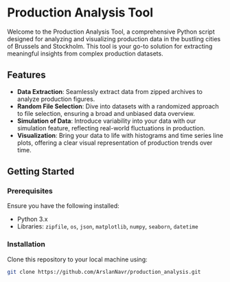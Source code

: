 # Production Analysis Tool

Welcome to the Production Analysis Tool, a comprehensive Python script designed for analyzing and visualizing production data in the bustling cities of Brussels and Stockholm. This tool is your go-to solution for extracting meaningful insights from complex production datasets.

## Features

- **Data Extraction**: Seamlessly extract data from zipped archives to analyze production figures.
- **Random File Selection**: Dive into datasets with a randomized approach to file selection, ensuring a broad and unbiased data overview.
- **Simulation of Data**: Introduce variability into your data with our simulation feature, reflecting real-world fluctuations in production.
- **Visualization**: Bring your data to life with histograms and time series line plots, offering a clear visual representation of production trends over time.

## Getting Started

### Prerequisites

Ensure you have the following installed:
- Python 3.x
- Libraries: `zipfile`, `os`, `json`, `matplotlib`, `numpy`, `seaborn`, `datetime`

### Installation

Clone this repository to your local machine using:

```bash
git clone https://github.com/ArslanNavr/production_analysis.git
